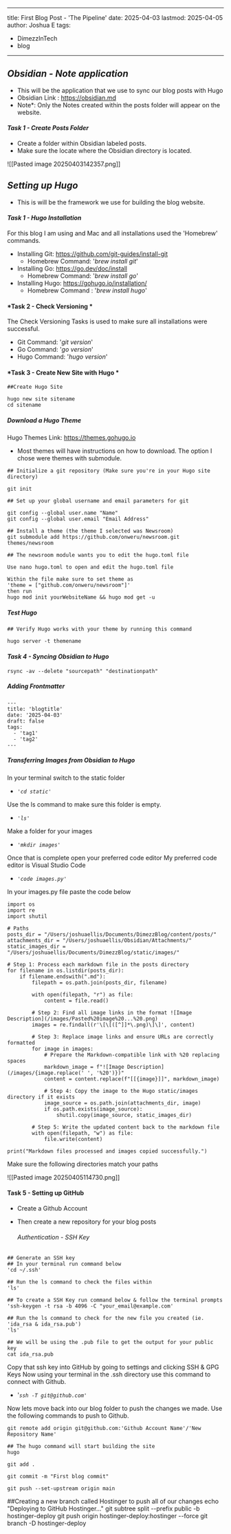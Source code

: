
---
title: First Blog Post - 'The Pipeline'
date: 2025-04-03
lastmod: 2025-04-05
author: Joshua E
tags:
- DimezzInTech
- blog
---


## ***Obsidian - Note application***
- This will be the application that we use to sync our blog posts with Hugo
- Obsidian Link : https://obsidian.md
- Note*:  Only the Notes created within the posts folder will appear on the website.

#### *Task 1 - Create Posts Folder*
- Create a folder within Obsidian labeled posts.
- Make sure the locate where the Obsidian directory is located.
  

![[Pasted image 20250403142357.png]]

## ***Setting up Hugo***
- This is will be the framework we use for building the blog website.

#### *Task 1 - Hugo Installation*
For this blog I am using and Mac and all installations used the 'Homebrew' commands.
- Installing Git: https://github.com/git-guides/install-git
	- Homebrew Command: '*brew install git*'
- Installing Go: https://go.dev/doc/install
	- Homebrew Command: '*brew install go*'
- Installing Hugo: https://gohugo.io/installation/
	- Homebrew Command : '*brew install hugo*'


#### *Task 2 - Check Versioning *
The Check Versioning Tasks is used to make sure all installations were successful.
- Git Command: '*git version*'
- Go Command: '*go version*'
- Hugo Command: '*hugo version*'


#### *Task 3 - Create New Site with Hugo *

```
##Create Hugo Site

hugo new site sitename
cd sitename
```

##### **Download a Hugo Theme**
Hugo Themes Link: https://themes.gohugo.io
- Most themes will have instructions on how to download. The option I chose were themes with submodule.

```
## Initialize a git repository (Make sure you're in your Hugo site directory)

git init

## Set up your global username and email parameters for git

git config --global user.name "Name"
git config --global user.email "Email Address"

## Install a theme (the theme I selected was Newsroom)
git submodule add https://github.com/onweru/newsroom.git themes/newsroom

## The newsroom module wants you to edit the hugo.toml file

Use nano hugo.toml to open and edit the hugo.toml file

Within the file make sure to set theme as 
'theme = ["github.com/onweru/newsroom"]'
then run
hugo mod init yourWebsiteName && hugo mod get -u
```

##### **Test Hugo**

```
## Verify Hugo works with your theme by running this command 

hugo server -t themename

```

#### ***Task 4 - Syncing Obsidian to Hugo***
```
rsync -av --delete "sourcepath" "destinationpath"
```

##### Adding Frontmatter

```
---
title: 'blogtitle'
date: '2025-04-03'
draft: false
tags:
  - 'tag1'
  - 'tag2'
---

```


##### Transferring Images from Obsidian to Hugo

In your terminal switch to the static folder
- *`'cd static'`*

Use the ls command to make sure this folder is empty.
- *`'ls'`*

Make a folder for your images
- *`'mkdir images'`*

Once that is complete open your preferred code editor
My preferred code editor is Visual Studio Code

- *`'code images.py'`*

In your images.py file paste the code below

```
import os
import re
import shutil

# Paths
posts_dir = "/Users/joshuaellis/Documents/DimezzBlog/content/posts/"
attachments_dir = "/Users/joshuaellis/Obsidian/Attachments/"
static_images_dir = "/Users/joshuaellis/Documents/DimezzBlog/static/images/"

# Step 1: Process each markdown file in the posts directory
for filename in os.listdir(posts_dir):
    if filename.endswith(".md"):
        filepath = os.path.join(posts_dir, filename)
        
        with open(filepath, "r") as file:
            content = file.read()
        
        # Step 2: Find all image links in the format ![Image Description](/images/Pasted%20image%20...%20.png)
        images = re.findall(r'\[\[([^]]*\.png)\]\]', content)
        
        # Step 3: Replace image links and ensure URLs are correctly formatted
        for image in images:
            # Prepare the Markdown-compatible link with %20 replacing spaces
            markdown_image = f"![Image Description](/images/{image.replace(' ', '%20')})"
            content = content.replace(f"[[{image}]]", markdown_image)
            
            # Step 4: Copy the image to the Hugo static/images directory if it exists
            image_source = os.path.join(attachments_dir, image)
            if os.path.exists(image_source):
                shutil.copy(image_source, static_images_dir)

        # Step 5: Write the updated content back to the markdown file
        with open(filepath, "w") as file:
            file.write(content)

print("Markdown files processed and images copied successfully.")
```

Make sure the following directories match your paths

![[Pasted image 20250405114730.png]]


#### Task 5 - Setting up GitHub

- Create a Github Account
- Then create a new repository for your blog posts
  
  ###### Authentication - SSH Key
```
## Generate an SSH key
## In your terminal run command below
'cd ~/.ssh'

## Run the ls command to check the files within
'ls'

## To create a SSH Key run command below & follow the terminal prompts
'ssh-keygen -t rsa -b 4096 -C "your_email@example.com'

## Run the ls command to check for the new file you created (ie. 'ida_rsa & ida_rsa.pub')
'ls'

## We will be using the .pub file to get the output for your public key
cat ida_rsa.pub
```

Copy that ssh key into GitHub by going to settings and clicking SSH & GPG Keys
Now using your terminal in the .ssh directory use this command to connect with Github.

- '*`ssh -T git@github.com'`*

Now lets move back into our blog folder to push the changes we made. Use the following commands to push to Github.

```
git remote add origin git@github.com:'Github Account Name'/'New Repository Name'

## The hugo command will start building the site
hugo

git add .

git commit -m "First blog commit"

git push --set-upstream origin main

```

##Creating a new branch called Hostinger to push all of our changes
echo "Deploying to GitHub Hostinger..."
git subtree split --prefix public -b hostinger-deploy
git push origin hostinger-deploy:hostinger --force
git branch -D hostinger-deploy

